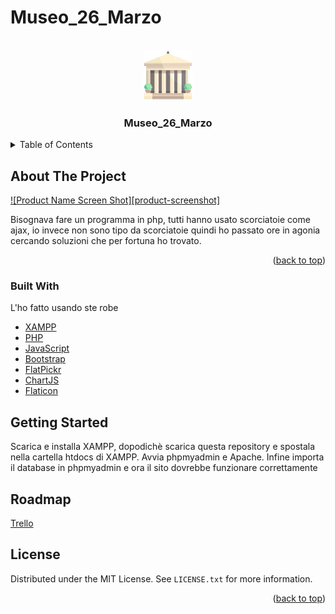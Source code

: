# Museo_26_Marzo

<div id="top"></div>
<!--
*** Thanks for checking out the Best-README-Template. If you have a suggestion
*** that would make this better, please fork the repo and create a pull request
*** or simply open an issue with the tag "enhancement".
*** Don't forget to give the project a star!
*** Thanks again! Now go create something AMAZING! :D
-->



<!-- PROJECT SHIELDS -->
<!--
*** I'm using markdown "reference style" links for readability.
*** Reference links are enclosed in brackets [ ] instead of parentheses ( ).
*** See the bottom of this document for the declaration of the reference variables
*** for contributors-url, forks-url, etc. This is an optional, concise syntax you may use.
*** https://www.markdownguide.org/basic-syntax/#reference-style-links
-->



<!-- PROJECT LOGO -->
<br />
<div align="center">
  <a href="https://www.flaticon.com/free-icons/museum">
    <img src="Museo/img/museum.png" alt="Logo" width="80" height="80">
  </a>

  <h3 align="center">Museo_26_Marzo</h3>
</div>



<!-- TABLE OF CONTENTS -->
<details>
  <summary>Table of Contents</summary>
  <ol>
    <li>
      <a href="#about-the-project">About The Project</a>
      <ul>
        <li><a href="#built-with">Built With</a></li>
      </ul>
    </li>
    <li><a href="#roadmap">Roadmap</a></li>
    <li><a href="#contributing">Contributing</a></li>
    <li><a href="#license">License</a></li>
    <li><a href="#contact">Contact</a></li>
    <li><a href="#acknowledgments">Acknowledgments</a></li>
  </ol>
</details>



<!-- ABOUT THE PROJECT -->
## About The Project

[![Product Name Screen Shot][product-screenshot]](https://example.com)

Bisognava fare un programma in php, tutti hanno usato scorciatoie come ajax, io invece non sono tipo da scorciatoie quindi ho passato ore in agonia cercando soluzioni che per fortuna ho trovato.

<p align="right">(<a href="#top">back to top</a>)</p>

### Built With

L'ho fatto usando ste robe

* [XAMPP](https://www.apachefriends.org/it/index.html)
* [PHP](https://www.php.net/)
* [JavaScript](https://www.javascript.com/)
* [Bootstrap](https://getbootstrap.com)
* [FlatPickr](https://flatpickr.js.org/)
* [ChartJS](https://www.chartjs.org/)
* [Flaticon](https://www.flaticon.com/free-icons/museum)

<!-- GETTING STARTED -->
## Getting Started

Scarica e installa XAMPP, dopodichè scarica questa repository e spostala nella cartella htdocs di XAMPP. Avvia phpmyadmin e Apache. Infine importa il database in phpmyadmin e ora il sito dovrebbe funzionare correttamente
<!-- ROADMAP -->
## Roadmap

[Trello](https://trello.com/b/qZTjK7id/php-26-marzo)

<!-- LICENSE -->
## License

Distributed under the MIT License. See `LICENSE.txt` for more information.

<p align="right">(<a href="#top">back to top</a>)</p>
